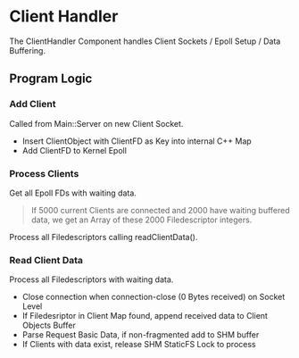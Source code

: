 # Client Handler

The ClientHandler Component handles Client Sockets / Epoll Setup / Data Buffering.

## Program Logic

### Add Client

Called from Main::Server on new Client Socket.

- Insert ClientObject with ClientFD as Key into internal C++ Map
- Add ClientFD to Kernel Epoll

### Process Clients

Get all Epoll FDs with waiting data.

> If 5000 current Clients are connected and 2000 have waiting buffered data, we get an
Array of these 2000 Filedescriptor integers.

Process all Filedescriptors calling readClientData().

### Read Client Data

Process all Filedescriptors with waiting data.

- Close connection when connection-close (0 Bytes received) on Socket Level
- If Filedesriptor in Client Map found, append received data to Client Objects Buffer
- Parse Request Basic Data, if non-fragmented add to SHM buffer
- If Clients with data exist, release SHM StaticFS Lock to process
